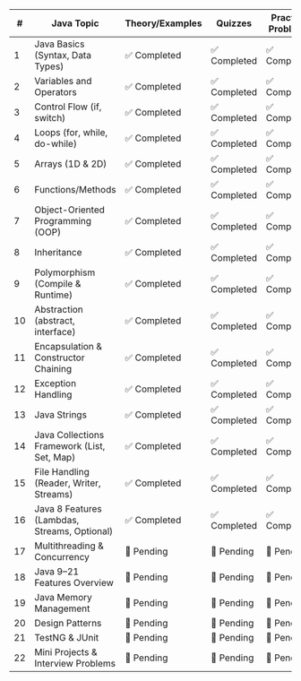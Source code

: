 | #  | Java Topic                                   | Theory/Examples | Quizzes     | Practice Problems |
| -- | -------------------------------------------- | --------------- | ----------- | ----------------- |
| 1  | Java Basics (Syntax, Data Types)             | ✅ Completed     | ✅ Completed | ✅ Completed       |
| 2  | Variables and Operators                      | ✅ Completed     | ✅ Completed | ✅ Completed       |
| 3  | Control Flow (if, switch)                    | ✅ Completed     | ✅ Completed | ✅ Completed       |
| 4  | Loops (for, while, do-while)                 | ✅ Completed     | ✅ Completed | ✅ Completed       |
| 5  | Arrays (1D & 2D)                             | ✅ Completed     | ✅ Completed | ✅ Completed       |
| 6  | Functions/Methods                            | ✅ Completed     | ✅ Completed | ✅ Completed       |
| 7  | Object-Oriented Programming (OOP)            | ✅ Completed     | ✅ Completed | ✅ Completed       |
| 8  | Inheritance                                  | ✅ Completed     | ✅ Completed | ✅ Completed       |
| 9  | Polymorphism (Compile & Runtime)             | ✅ Completed     | ✅ Completed | ✅ Completed       |
| 10 | Abstraction (abstract, interface)            | ✅ Completed     | ✅ Completed | ✅ Completed       |
| 11 | Encapsulation & Constructor Chaining         | ✅ Completed     | ✅ Completed | ✅ Completed       |
| 12 | Exception Handling                           | ✅ Completed     | ✅ Completed | ✅ Completed       |
| 13 | Java Strings                                 | ✅ Completed     | ✅ Completed | ✅ Completed       |
| 14 | Java Collections Framework (List, Set, Map)  | ✅ Completed     | ✅ Completed | ✅ Completed       |
| 15 | File Handling (Reader, Writer, Streams)      | ✅ Completed     | ✅ Completed | ✅ Completed       |
| 16 | Java 8 Features (Lambdas, Streams, Optional) | ✅ Completed     | ✅ Completed | ✅ Completed       |
| 17 | Multithreading & Concurrency       | 🔲 Pending      | 🔲 Pending | 🔲 Pending        |
| 18 | Java 9–21 Features Overview        | 🔲 Pending      | 🔲 Pending | 🔲 Pending        |
| 19 | Java Memory Management             | 🔲 Pending      | 🔲 Pending | 🔲 Pending        |
| 20 | Design Patterns                    | 🔲 Pending      | 🔲 Pending | 🔲 Pending        |
| 21 | TestNG & JUnit                     | 🔲 Pending      | 🔲 Pending | 🔲 Pending        |
| 22 | Mini Projects & Interview Problems | 🔲 Pending      | 🔲 Pending | 🔲 Pending        |

